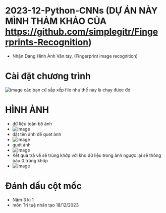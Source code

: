 # 2023-12-Python-CNNs (DỰ ÁN NÀY MÌNH THẢM KHẢO CỦA https://github.com/simplegitr/Fingerprints-Recognition)
- Nhận Dạng Hình Ảnh Vân tay, (Fingerprint image recognition)
# Cài đặt chương trình
![image](https://github.com/hiepnx03/2023-12-Python-CNNs-Fingerprint-image-recognition/assets/71397941/2ff12a84-dd30-4be3-a0fe-fddc6a64a22b)
các bạn cứ sắp xếp file như thế này là chạy được đó
# HÌNH ẢNH
- dữ liệu toàn bộ ảnh
- ![image](https://github.com/hiepnx03/2023-12-Python-CNNs-Fingerprint-image-recognition/assets/71397941/7725b205-f081-4516-8fd8-0d890a8b8f19)
- đặt tên ảnh để quét ảnh
- ![image](https://github.com/hiepnx03/2023-12-Python-CNNs-Fingerprint-image-recognition/assets/71397941/72436fde-b6ef-4c77-a314-b565ec933bac)
- quét ảnh
- ![image](https://github.com/hiepnx03/2023-12-Python-CNNs-Fingerprint-image-recognition/assets/71397941/e1a0819a-a0d3-466f-89bb-050f1fa7640a)
- Kết quả trả về sẽ trùng khớp với kho dữ liệu trong ảnh ngược lại sẽ thông báo 0 trùng khớp
- ![image](https://github.com/hiepnx03/2023-12-Python-CNNs-Fingerprint-image-recognition/assets/71397941/4a919c88-d457-4437-a861-c3b49dc25bd4)
 
# Đánh dấu cột mốc
- Năm 3 kì 1
- môn Trí tuệ nhân tạo 18/12/2023
